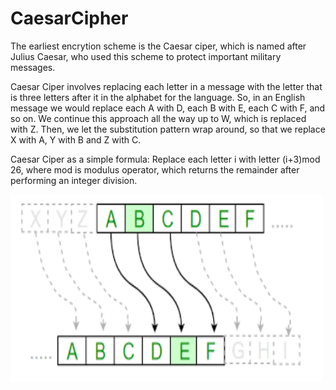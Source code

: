 # CaesarCipher
 The earliest encrytion scheme is the Caesar ciper, which is named after Julius Caesar, who used
 this scheme to protect important military messages.
 
 Caesar Ciper involves replacing each letter in a message with the letter that is three letters 
 after it in the alphabet for the language. 
 So, in an English message we would replace each A with D, each B with E, each C with F, and 
 so on. We continue this approach all the way up to W, which is replaced with Z. Then, we let
 the substitution pattern wrap around, so that we replace X with A, Y with B and Z with C.
 
 Caesar Ciper as a simple formula: 
      Replace each letter i with letter (i+3)mod 26,
  where mod is modulus operator, which returns the remainder after performing an integer division.
  
  
   <img src= CC alt="alt text" width="500" height="300">

